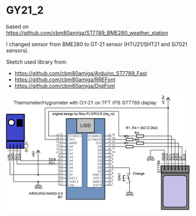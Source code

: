 # GY21_2
based on https://github.com/cbm80amiga/ST7789_BME280_weather_station

I changed sensor from BME280 to GT-21 sensor (HTU21/SHT21 and Si7021 sensors).

Sketch used library from:
- https://github.com/cbm80amiga/Arduino_ST7789_Fast
- https://github.com/cbm80amiga/RREFont
- https://github.com/cbm80amiga/DigiFont

![Used schematic](https://github.com/tehniq3/GY21_2/blob/main/GY21_ST7789_sch.png)
